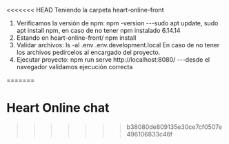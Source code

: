 <<<<<<< HEAD
Teniendo la carpeta heart-online-front
1. Verificamos la versión de npm:
	npm -version  ---sudo apt update, sudo apt install npm, en caso de no tener npm instalado
	6.14.14
2. Estando en heart-online-front/
	npm install
3. Validar archivos:
    ls -al 
    .env 
    .env.development.local
    En caso de no tener los archivos pedircelos al encargado del proyecto. 		
4. Ejecutar proyecto:
	npm run serve
	http://localhost:8080/ ---desde el navegador validamos ejecución correcta
	
=======
# Heart Online chat
>>>>>>> b38080de809135e30ce7cf0507e496106833c46f
